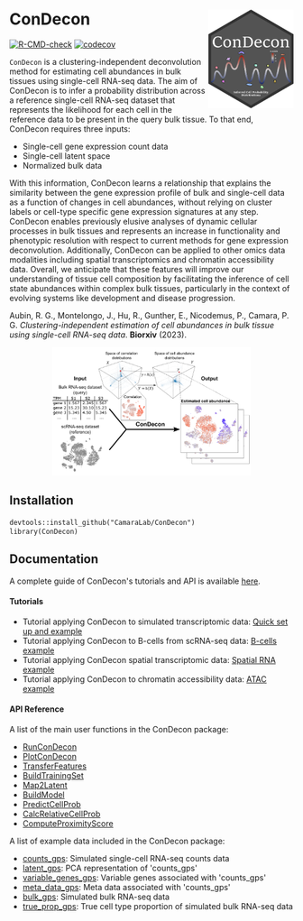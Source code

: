 # ConDecon <a href='https://github.com/CamaraLab/ConDecon'><img src="man/figures/logo.png" align="right" width="30%"/></a>

<!-- badges: start -->

[![R-CMD-check](https://github.com/CamaraLab/ConDecon/actions/workflows/R-CMD-check.yaml/badge.svg)](https://github.com/CamaraLab/ConDecon/actions/workflows/R-CMD-check.yaml)
[![codecov](https://codecov.io/gh/CamaraLab/ConDecon/branch/master/graph/badge.svg?token=85C7L0949M)](https://codecov.io/gh/CamaraLab/ConDecon)

<!-- badges: end -->

`ConDecon` is a clustering-independent deconvolution method for estimating cell abundances in bulk tissues using single-cell RNA-seq data. The aim of ConDecon is to infer a probability distribution across a reference single-cell RNA-seq dataset that represents the likelihood for each cell in the reference data to be present in the query bulk tissue. To that end, ConDecon requires three inputs:

-   Single-cell gene expression count data
-   Single-cell latent space
-   Normalized bulk data

With this information, ConDecon learns a relationship that explains the similarity between the gene expression profile of bulk and single-cell data as a function of changes in cell abundances, without relying on cluster labels or cell-type specific gene expression signatures at any step. ConDecon enables previously elusive analyses of dynamic cellular processes in bulk tissues and represents an increase in functionality and phenotypic resolution with respect to current methods for gene expression deconvolution. Additionally, ConDecon can be applied to other omics data modalities including spatial transcriptomics and chromatin accessibility data. Overall, we anticipate that these features will improve our understanding of tissue cell composition by facilitating the inference of cell state abundances within complex bulk tissues, particularly in the context of evolving systems like development and disease progression.

Aubin, R. G., Montelongo, J., Hu, R., Gunther, E., Nicodemus, P., Camara, P. G. *Clustering-independent estimation of cell abundances in bulk tissue using single-cell RNA-seq data*. **Biorxiv** (2023).

<p align="center">
  <img src="man/figures/Method_Overview.png" width="70%"/>
</p>

## Installation

    devtools::install_github("CamaraLab/ConDecon")
    library(ConDecon)

## Documentation

A complete guide of ConDecon's tutorials and API is available [here](https://camaralab.github.io/ConDecon/index.html).

#### Tutorials

-   Tutorial applying ConDecon to simulated transcriptomic data: [Quick set up and example](https://camaralab.github.io/ConDecon/articles/a1_Intro_to_ConDecon.html)
-   Tutorial applying ConDecon to B-cells from scRNA-seq data: [B-cells example](https://camaralab.github.io/ConDecon/articles/a2_B_cell_RNA.html)
-   Tutorial applying ConDecon spatial transcriptomic data: [Spatial RNA example](https://camaralab.github.io/ConDecon/articles/a3_Spatial_RNA.html)
-   Tutorial applying ConDecon to chromatin accessibility data: [ATAC example](https://camaralab.github.io/ConDecon/articles/a4_Chromatin_Accessibility_Data.html)

#### API Reference

A list of the main user functions in the ConDecon package:

-   [RunConDecon](https://camaralab.github.io/ConDecon/reference/RunConDecon.html)
-   [PlotConDecon](https://camaralab.github.io/ConDecon/reference/PlotConDecon.html)
-   [TransferFeatures](https://camaralab.github.io/ConDecon/reference/TransferFeatures.html)
-   [BuildTrainingSet](https://camaralab.github.io/ConDecon/reference/BuildTrainingSet.html)
-   [Map2Latent](https://camaralab.github.io/ConDecon/reference/Map2Latent.html)
-   [BuildModel](https://camaralab.github.io/ConDecon/reference/BuildModel.html)
-   [PredictCellProb](https://camaralab.github.io/ConDecon/reference/PredictCellProb.html)
-   [CalcRelativeCellProb](https://camaralab.github.io/ConDecon/reference/CalcRelativeCellProb.html)
-   [ComputeProximityScore](https://camaralab.github.io/ConDecon/reference/ComputeProximityScore.html)

A list of example data included in the ConDecon package:

-   [counts_gps](https://camaralab.github.io/ConDecon/reference/counts_gps.html): Simulated single-cell RNA-seq counts data
-   [latent_gps](https://camaralab.github.io/ConDecon/reference/latent_gps.html): PCA representation of 'counts_gps'
-   [variable_genes_gps](https://camaralab.github.io/ConDecon/reference/variable_genes_gps.html): Variable genes associated with 'counts_gps'
-   [meta_data_gps](https://camaralab.github.io/ConDecon/reference/meta_data_gps.html): Meta data associated with 'counts_gps'
-   [bulk_gps](https://camaralab.github.io/ConDecon/reference/bulk_gps.html): Simulated bulk RNA-seq data
-   [true_prop_gps](https://camaralab.github.io/ConDecon/reference/true_prop_gps.html): True cell type proportion of simulated bulk RNA-seq data
